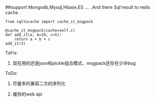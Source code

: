 ##support Mongodb,Mysql,Hbase,ES .... ,And there Sql'result to redis cache .

```
from sqltocache import cache_it_msgpack

@cache_it_msgpack(cache=self.c)
def add_it(a, b=10, c=5):
    return a + b + c
add_it(3)
```
ToFix:

1. 现在用的还是json和pickle组合模式，msgpack还存在少许bug


ToDo:

1. 尽量多的兼容二次的序列化

2. 缓存的web api

